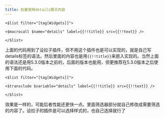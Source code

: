```yaml
---
title: 批量使用details展示内容
---
```



```
<$list filter="[tag[Widgets]]">

<$macrocall $name="details" label={{!!title}} src={{!!text}} />

</$list>
```

上面的代码用到了设拉子插件，但不用这个插件也是可以实现的，就是自己写details标签的语法。然后里面的内容也是用`{{!!title}}`来嵌入实现的。当然上面的语法还是用5.3.0版本之前的，后面的版本也能用，但更推荐在5.3.0版本之后使用下面的代码。


```
<$list filter="[tag[Widgets]]">

<$transclude $variable="details" label={{!!title}} src={{!!text}} />

</$list>
```

效果是一样的，可能后者性能还更快一点。里面筛选器部分就自己修改成需要筛选的内容了。设拉子的插件是可以选择样式的，也自己选择就行了